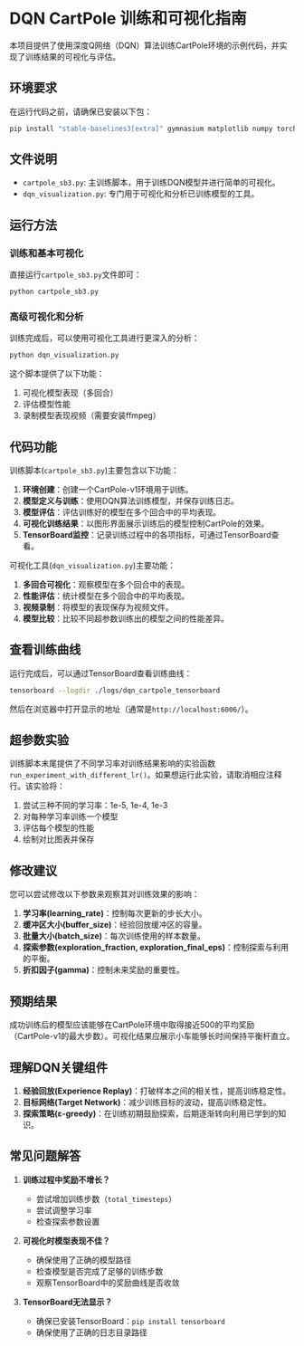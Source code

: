 # DQN CartPole 训练和可视化指南

本项目提供了使用深度Q网络（DQN）算法训练CartPole环境的示例代码，并实现了训练结果的可视化与评估。

## 环境要求

在运行代码之前，请确保已安装以下包：
```bash
pip install "stable-baselines3[extra]" gymnasium matplotlib numpy torch
```

## 文件说明

- `cartpole_sb3.py`: 主训练脚本，用于训练DQN模型并进行简单的可视化。
- `dqn_visualization.py`: 专门用于可视化和分析已训练模型的工具。

## 运行方法

### 训练和基本可视化
直接运行`cartpole_sb3.py`文件即可：
```bash
python cartpole_sb3.py
```

### 高级可视化和分析
训练完成后，可以使用可视化工具进行更深入的分析：
```bash
python dqn_visualization.py
```
这个脚本提供了以下功能：
1. 可视化模型表现（多回合）
2. 评估模型性能
3. 录制模型表现视频（需要安装ffmpeg）

## 代码功能

训练脚本(`cartpole_sb3.py`)主要包含以下功能：

1. **环境创建**：创建一个CartPole-v1环境用于训练。
2. **模型定义与训练**：使用DQN算法训练模型，并保存训练日志。
3. **模型评估**：评估训练好的模型在多个回合中的平均表现。
4. **可视化训练结果**：以图形界面展示训练后的模型控制CartPole的效果。
5. **TensorBoard监控**：记录训练过程中的各项指标，可通过TensorBoard查看。

可视化工具(`dqn_visualization.py`)主要功能：

1. **多回合可视化**：观察模型在多个回合中的表现。
2. **性能评估**：统计模型在多个回合中的平均表现。
3. **视频录制**：将模型的表现保存为视频文件。
4. **模型比较**：比较不同超参数训练出的模型之间的性能差异。

## 查看训练曲线

运行完成后，可以通过TensorBoard查看训练曲线：
```bash
tensorboard --logdir ./logs/dqn_cartpole_tensorboard
```
然后在浏览器中打开显示的地址（通常是`http://localhost:6006/`）。

## 超参数实验

训练脚本末尾提供了不同学习率对训练结果影响的实验函数`run_experiment_with_different_lr()`。如果想运行此实验，请取消相应注释行。该实验将：

1. 尝试三种不同的学习率：1e-5, 1e-4, 1e-3
2. 对每种学习率训练一个模型
3. 评估每个模型的性能
4. 绘制对比图表并保存

## 修改建议

您可以尝试修改以下参数来观察其对训练效果的影响：

1. **学习率(learning_rate)**：控制每次更新的步长大小。
2. **缓冲区大小(buffer_size)**：经验回放缓冲区的容量。
3. **批量大小(batch_size)**：每次训练使用的样本数量。
4. **探索参数(exploration_fraction, exploration_final_eps)**：控制探索与利用的平衡。
5. **折扣因子(gamma)**：控制未来奖励的重要性。

## 预期结果

成功训练后的模型应该能够在CartPole环境中取得接近500的平均奖励（CartPole-v1的最大步数）。可视化结果应展示小车能够长时间保持平衡杆直立。

## 理解DQN关键组件

1. **经验回放(Experience Replay)**：打破样本之间的相关性，提高训练稳定性。
2. **目标网络(Target Network)**：减少训练目标的波动，提高训练稳定性。
3. **探索策略(ε-greedy)**：在训练初期鼓励探索，后期逐渐转向利用已学到的知识。

## 常见问题解答

1. **训练过程中奖励不增长？**
   - 尝试增加训练步数（`total_timesteps`）
   - 尝试调整学习率
   - 检查探索参数设置

2. **可视化时模型表现不佳？**
   - 确保使用了正确的模型路径
   - 检查模型是否完成了足够的训练步数
   - 观察TensorBoard中的奖励曲线是否收敛

3. **TensorBoard无法显示？**
   - 确保已安装TensorBoard：`pip install tensorboard`
   - 确保使用了正确的日志目录路径 